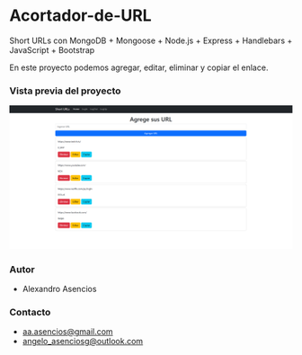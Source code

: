 # Acortador-de-URL

Short URLs con MongoDB + Mongoose + Node.js + Express + Handlebars + JavaScript + Bootstrap

En este proyecto podemos agregar, editar, eliminar y copiar el enlace.

### Vista previa del proyecto

![Proyecto](./public/img/ShortURL.png)

### Autor

- Alexandro Asencios

### Contacto

- [aa.asencios@gmail.com](mailto:aa.asenciosg@gmail.com)
- [angelo_asenciosg@outlook.com](mailto:angelo_asenciosg@outlook.com)
